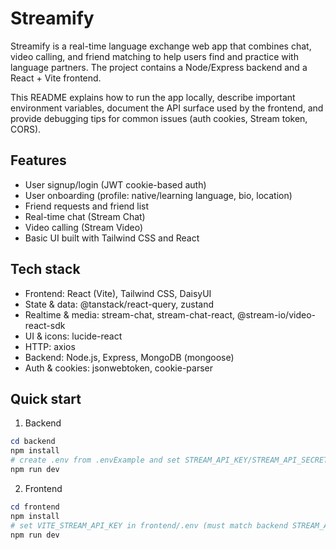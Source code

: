 # Streamify

Streamify is a real-time language exchange web app that combines chat, video calling, and friend matching to help users find and practice with language partners. The project contains a Node/Express backend and a React + Vite frontend.

This README explains how to run the app locally, describe important environment variables, document the API surface used by the frontend, and provide debugging tips for common issues (auth cookies, Stream token, CORS).

## Features

- User signup/login (JWT cookie-based auth)
- User onboarding (profile: native/learning language, bio, location)
- Friend requests and friend list
- Real-time chat (Stream Chat)
- Video calling (Stream Video)
- Basic UI built with Tailwind CSS and React

## Tech stack

- Frontend: React (Vite), Tailwind CSS, DaisyUI
- State & data: @tanstack/react-query, zustand
- Realtime & media: stream-chat, stream-chat-react, @stream-io/video-react-sdk
- UI & icons: lucide-react
- HTTP: axios
- Backend: Node.js, Express, MongoDB (mongoose)
- Auth & cookies: jsonwebtoken, cookie-parser

## Quick start

1. Backend

```powershell
cd backend
npm install
# create .env from .envExample and set STREAM_API_KEY/STREAM_API_SECRET, MONGO_URI, JWT_SECRET_KEY
npm run dev
```

2. Frontend

```powershell
cd frontend
npm install
# set VITE_STREAM_API_KEY in frontend/.env (must match backend STREAM_API_KEY)
npm run dev
```